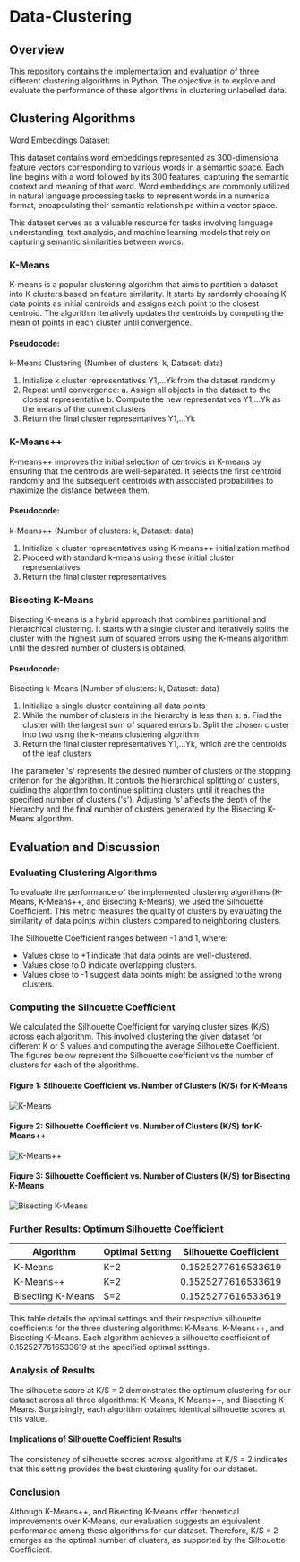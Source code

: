 # Data-Clustering

## Overview

This repository contains the implementation and evaluation of three different clustering algorithms in Python. The objective is to explore and evaluate the performance of these algorithms in clustering unlabelled data.

## Clustering Algorithms

Word Embeddings Dataset:

This dataset contains word embeddings represented as 300-dimensional feature vectors corresponding to various words in a semantic space. Each line begins with a word followed by its 300 features, capturing the semantic context and meaning of that word. Word embeddings are commonly utilized in natural language processing tasks to represent words in a numerical format, encapsulating their semantic relationships within a vector space.

This dataset serves as a valuable resource for tasks involving language understanding, text analysis, and machine learning models that rely on capturing semantic similarities between words.

### K-Means

K-means is a popular clustering algorithm that aims to partition a dataset into K clusters based on feature similarity. It starts by randomly choosing K data points as initial centroids and assigns each point to the closest centroid. The algorithm iteratively updates the centroids by computing the mean of points in each cluster until convergence.

#### Pseudocode:
k-Means Clustering (Number of clusters: k, Dataset: data)
1. Initialize k cluster representatives Y1,...Yk from the dataset randomly
2. Repeat until convergence: 
    a. Assign all objects in the dataset to the closest representative 
    b. Compute the new representatives Y1,...Yk as the means of the current clusters
3. Return the final cluster representatives Y1,...Yk

### K-Means++

K-means++ improves the initial selection of centroids in K-means by ensuring that the centroids are well-separated. It selects the first centroid randomly and the subsequent centroids with associated probabilities to maximize the distance between them.

#### Pseudocode:
k-Means++ (Number of clusters: k, Dataset: data)
1. Initialize k cluster representatives using K-means++ initialization method
2. Proceed with standard k-means using these initial cluster representatives
3. Return the final cluster representatives

### Bisecting K-Means

Bisecting K-means is a hybrid approach that combines partitional and hierarchical clustering. It starts with a single cluster and iteratively splits the cluster with the highest sum of squared errors using the K-means algorithm until the desired number of clusters is obtained.

#### Pseudocode:
Bisecting k-Means (Number of clusters: k, Dataset: data)
1. Initialize a single cluster containing all data points
2. While the number of clusters in the hierarchy is less than s:
    a. Find the cluster with the largest sum of squared errors
    b. Split the chosen cluster into two using the k-means clustering algorithm
3. Return the final cluster representatives Y1,...Yk, which are the centroids of the leaf clusters

The parameter 's' represents the desired number of clusters or the stopping criterion for the algorithm. It controls the hierarchical splitting of clusters, guiding the algorithm to continue splitting clusters until it reaches the specified number of clusters ('s'). Adjusting 's' affects the depth of the hierarchy and the final number of clusters generated by the Bisecting K-Means algorithm.

## Evaluation and Discussion

### Evaluating Clustering Algorithms

To evaluate the performance of the implemented clustering algorithms (K-Means, K-Means++, and Bisecting K-Means), we used the Silhouette Coefficient. This metric measures the quality of clusters by evaluating the similarity of data points within clusters compared to neighboring clusters.

The Silhouette Coefficient ranges between -1 and 1, where:
- Values close to +1 indicate that data points are well-clustered.
- Values close to 0 indicate overlapping clusters.
- Values close to -1 suggest data points might be assigned to the wrong clusters.

### Computing the Silhouette Coefficient

We calculated the Silhouette Coefficient for varying cluster sizes (K/S) across each algorithm. This involved clustering the given dataset for different K or S values and computing the average Silhouette Coefficient.
The figures below represent the Silhouette coefficient vs the number of clusters for each of the algorithms.


#### Figure 1: Silhouette Coefficient vs. Number of Clusters (K/S) for K-Means

![K-Means](https://github.com/sacadelmi/Data-Clustering/blob/main/kmeans.png)

#### Figure 2: Silhouette Coefficient vs. Number of Clusters (K/S) for K-Means++
![K-Means++](https://github.com/sacadelmi/Data-Clustering/blob/main/kmeans%2B%2B.png)

#### Figure 3: Silhouette Coefficient vs. Number of Clusters (K/S) for Bisecting K-Means
![Bisecting K-Means](https://github.com/sacadelmi/Data-Clustering/blob/main/bisectingkmeans.png)

### Further Results: Optimum Silhouette Coefficient

| Algorithm          | Optimal Setting | Silhouette Coefficient       |
| ------------------ | --------------- | ---------------------------- |
| K-Means            | K=2             | 0.1525277616533619           |
| K-Means++          | K=2             | 0.1525277616533619           |
| Bisecting K-Means  | S=2             | 0.1525277616533619           |

This table details the optimal settings and their respective silhouette coefficients for the three clustering algorithms: K-Means, K-Means++, and Bisecting K-Means. Each algorithm achieves a silhouette coefficient of 0.1525277616533619 at the specified optimal settings.


### Analysis of Results
The silhouette score at K/S = 2 demonstrates the optimum clustering for our dataset across all three algorithms: K-Means, K-Means++, and Bisecting K-Means. Surprisingly, each algorithm obtained identical silhouette scores at this value.

#### Implications of Silhouette Coefficient Results

The consistency of silhouette scores across algorithms at K/S = 2 indicates that this setting provides the best clustering quality for our dataset. 

### Conclusion

Although K-Means++, and Bisecting K-Means offer theoretical improvements over K-Means, our evaluation suggests an equivalent performance among these algorithms for our dataset. Therefore, K/S = 2 emerges as the optimal number of clusters, as supported by the Silhouette Coefficient.

